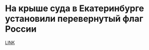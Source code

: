 # На крыше суда в Екатеринбурге установили перевернутый флаг России



[LINK](https://varlamov.ru/2037169.html)